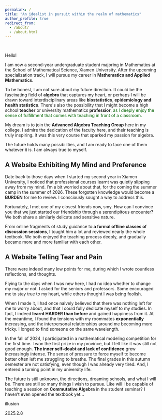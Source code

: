 ```yaml
---
permalink: /
title: "An idealist in pursuit within the realm of mathematics"
author_profile: true
redirect_from: 
  - /about/
  - /about.html
---
```

<br>

Hello!

I am now a second-year undergraduate student majoring in Mathematics at the School of Mathematical Science, Xiamen University. After the upcoming specialization track, I will pursue my career in  **Mathematics and Applied Mathematics**.

To be honest, I am not sure about my future direction. It could be the fascinating field of **algebra** that captures my heart, or perhaps I will be drawn toward interdisciplinary areas like **biostatistics, epidemiology and health statistics**. There's also the possibility that I might become a high school **teacher** or university mathematics **professior**, <font color="darkgreen">as I deeply enjoy the sense of fulfillment that comes with teaching in front of a classroom.</font>

My dream is to join the **Advanced Algebra Teaching Group** here in my college. I admire the dedication of the faculty here, and their teaching is truly inspiring. It was this very course that sparked my passion for algebra. 

The future holds many possibilities, and I am ready to face one of them whatever it is. I am always true to myself.


## A Website Exhibiting My Mind and Preference


Date back to those days when I started my second year in Xiamen University, I noticed that professional courses learnt was quietly slipping away from my mind. I’m a bit worried about that, for the coming the summer camp in the summer of 2026. These forgotten knowledge would become a **BURDEN** for me to review. I consciously sought a way to address this.

Fortunately, I met one of my closest friends now, smy. How can I convince you that we just started our friendship through a serendipitous encounter? We both share a similarly delicate and sensitive nature. 

From online fragments of study guidance to **a formal offline classes of discussion sessions**, I tought him a lot and reviewed nearly the whole textbook. We both enjoyed the teaching process deeply, and gradually became more and more familiar with each other.


## A Website Telling Tear and Pain


There were indeed many low points for me, during which I wrote countless reflections, and thoughts.

Flying to the days when I was new here, I had no idea whether to change my major or not. I asked for the seniors and professors. Some encouraged me to stay true to my heart, while others thought I was being foolish. 

When I made it, I had once naively believed that there was nothing left for me to worry about, and that I could fully dedicate myself to my studies. In fact, I indeed **learnt HARDER than before** and gained happiness from it. At the meantime, I found the tensions with my roommates **exponentially** increasing, and the interpersonal relationships around me becoming more tricky. I longed to find someone on the same wavelength.

In the fall of 2024, I participated in a mathematical modeling competition for the first time. I won the first prize in my province, but I felt like it was still not good enough. **The inner self-doubt and lack of confidence** grew increasingly intense. The sense of pressure to force myself to become better often left me struggling to breathe. The final grades in this autumn semester are not satisfying, even though I was already very tired. And, I entered a turning point in my university life.

The future is still unknown, the directions, dreaming schools, and what I will be. There are still so many things I wish to pursue. Like will I be capable of teaching a session on **Commutative Algebra** in the student seminar? I haven’t even opened the textbook yet... 


illusion

2025.2.8
